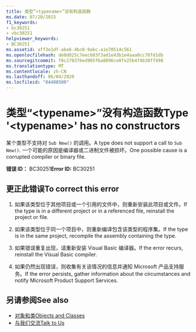 ```yaml
---
title: 类型“<typename>”没有构造函数
ms.date: 07/20/2015
f1_keywords:
- bc30251
- vbc30251
helpviewer_keywords:
- BC30251
ms.assetid: aff3e1df-abe6-4bc0-9abc-a1e70514c561
ms.openlocfilehash: de0d825c7eec603f3ad1e43b1e4aaa0cc78fd1db
ms.sourcegitcommit: f8c270376ed905f6a8896ce0fe25b4f4b38ff498
ms.translationtype: MT
ms.contentlocale: zh-CN
ms.lasthandoff: 06/04/2020
ms.locfileid: "84408500"
---
```

# <a name="type-typename-has-no-constructors"></a><span data-ttu-id="a1c96-102">类型“\<typename>”没有构造函数</span><span class="sxs-lookup"><span data-stu-id="a1c96-102">Type '\<typename>' has no constructors</span></span>
<span data-ttu-id="a1c96-103">某个类型不支持对 `Sub New()` 的调用。</span><span class="sxs-lookup"><span data-stu-id="a1c96-103">A type does not support a call to `Sub New()`.</span></span> <span data-ttu-id="a1c96-104">一个可能的原因是编译器或二进制文件被损坏。</span><span class="sxs-lookup"><span data-stu-id="a1c96-104">One possible cause is a corrupted compiler or binary file.</span></span>  
  
 <span data-ttu-id="a1c96-105">**错误 ID：** BC30251</span><span class="sxs-lookup"><span data-stu-id="a1c96-105">**Error ID:** BC30251</span></span>  
  
## <a name="to-correct-this-error"></a><span data-ttu-id="a1c96-106">更正此错误</span><span class="sxs-lookup"><span data-stu-id="a1c96-106">To correct this error</span></span>  
  
1. <span data-ttu-id="a1c96-107">如果该类型位于其他项目或一个引用的文件中，则重新安装此项目或文件。</span><span class="sxs-lookup"><span data-stu-id="a1c96-107">If the type is in a different project or in a referenced file, reinstall the project or file.</span></span>  
  
2. <span data-ttu-id="a1c96-108">如果该类型位于同一个项目中，则重新编译包含该类型的程序集。</span><span class="sxs-lookup"><span data-stu-id="a1c96-108">If the type is in the same project, recompile the assembly containing the type.</span></span>  
  
3. <span data-ttu-id="a1c96-109">如果错误重复出现，请重新安装 Visual Basic 编译器。</span><span class="sxs-lookup"><span data-stu-id="a1c96-109">If the error recurs, reinstall the Visual Basic compiler.</span></span>  
  
4. <span data-ttu-id="a1c96-110">如果仍然出现错误，则收集有关该情况的信息并通知 Microsoft 产品支持服务。</span><span class="sxs-lookup"><span data-stu-id="a1c96-110">If the error persists, gather information about the circumstances and notify Microsoft Product Support Services.</span></span>  
  
## <a name="see-also"></a><span data-ttu-id="a1c96-111">另请参阅</span><span class="sxs-lookup"><span data-stu-id="a1c96-111">See also</span></span>

- [<span data-ttu-id="a1c96-112">对象和类</span><span class="sxs-lookup"><span data-stu-id="a1c96-112">Objects and Classes</span></span>](../../programming-guide/language-features/objects-and-classes/index.md)
- [<span data-ttu-id="a1c96-113">与我们交流</span><span class="sxs-lookup"><span data-stu-id="a1c96-113">Talk to Us</span></span>](/visualstudio/ide/feedback-options)

